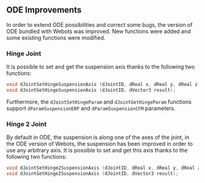 ## ODE Improvements

In order to extend ODE possibilities and correct some bugs, the version of ODE bundled with Webots was improved.
New functions were added and some existing functions were modified.

### Hinge Joint

It is possible to set and get the suspension axis thanks to the following two functions:

```c
void dJointSetHingeSuspensionAxis (dJointID, dReal x, dReal y, dReal z);
void dJointGetHingeSuspensionAxis (dJointID, dVector3 result);
```

Furthermore, the `dJointSetHingeParam` and `dJointGetHingeParam` functions support `dParamSuspensionERP` and `dParamSuspensionCFM` parameters.

### Hinge 2 Joint

By default in ODE, the suspension is along one of the axes of the joint, in the ODE version of Webots, the suspension has been improved in order to use any arbitrary axis.
It is possible to set and get this axis thanks to the following two functions:

```c
void dJointSetHinge2SuspensionAxis (dJointID, dReal x, dReal y, dReal z);
void dJointGetHinge2SuspensionAxis (dJointID, dVector3 result);
```
